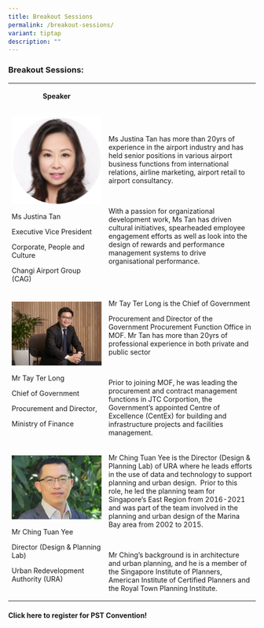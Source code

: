 ```yaml
---
title: Breakout Sessions
permalink: /breakout-sessions/
variant: tiptap
description: ""
---
```

<h3>Breakout Sessions:</h3>
<table>
<tbody>
<tr>
<th rowspan="1" colspan="1">
<p>Speaker</p>
</th>
<th rowspan="1" colspan="1">
<p></p>
</th>
</tr>
<tr>
<td rowspan="1" colspan="1">
<p></p>
<div class="isomer-image-wrapper">
<img style="width: 100%" height="auto" width="100%" alt="" src="/images/Speaker_PSAJustinaTan.png">
</div>
<p>Ms Justina Tan</p>
<p>Executive Vice President</p>
<p>Corporate, People and Culture</p>
<p>Changi Airport Group (CAG)</p>
</td>
<td rowspan="1" colspan="1">
<p>Ms Justina Tan has more than 20yrs of experience in the airport industry
and has held senior positions in various airport business functions from
international relations, airline marketing, airport retail to airport consultancy.</p>
<p>&nbsp;</p>
<p>With a passion for organizational development work, Ms Tan has driven
cultural initiatives, spearheaded employee engagement efforts as well as
look into the design of rewards and performance management systems to drive
organisational performance.</p>
</td>
</tr>
<tr>
<td rowspan="1" colspan="1">
<div class="isomer-image-wrapper">
<img style="width: 100%" height="auto" width="100%" alt="" src="/images/Speaker_Tay_Ter_Long.jpg">
</div>
<p>Mr Tay Ter Long</p>
<p>Chief of Government</p>
<p>Procurement and Director,</p>
<p>Ministry of Finance</p>
</td>
<td rowspan="1" colspan="1">
<p>Mr Tay Ter Long is the Chief of Government</p>
<p>Procurement and Director of the Government Procurement Function Office
in MOF. Mr Tan has more than 20yrs of professional experience in both private
and public sector</p>
<p>&nbsp;</p>
<p>Prior to joining MOF, he was leading the procurement and contract management
functions in JTC Corportion, the Government’s appointed Centre of Excellence
(CentEx) for building and infrastructure projects and facilities management.</p>
</td>
</tr>
<tr>
<td rowspan="1" colspan="1">
<div class="isomer-image-wrapper">
<img style="width: 100%" height="auto" width="100%" alt="" src="/images/Speaker_ChingTuanYee.jpg">
</div>
<p>Mr Ching Tuan Yee</p>
<p>Director (Design &amp; Planning Lab)</p>
<p>Urban Redevelopment Authority (URA)</p>
</td>
<td rowspan="1" colspan="1">
<p>Mr Ching Tuan Yee is the Director (Design &amp; Planning Lab) of URA where
he leads efforts in the use of data and technology to support planning
and urban design.&nbsp; Prior to this role, he led the planning team for
Singapore’s East Region from 2016-2021 and was part of the team involved
in the planning and urban design of the Marina Bay area from 2002 to 2015.</p>
<p>&nbsp;</p>
<p>Mr Ching’s background is in architecture and urban planning, and he is
a member of the Singapore Institute of Planners, American Institute of
Certified Planners and the Royal Town Planning Institute.</p>
</td>
</tr>
</tbody>
</table>
<h4>Click here to register for PST Convention!</h4>
<p></p>